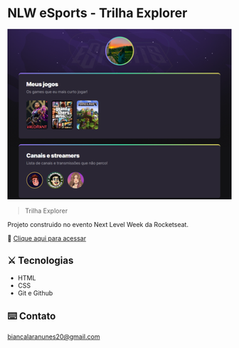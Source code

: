 # NLW eSports - Trilha Explorer

![preview](./.github/preview.png)

> Trilha Explorer

Projeto construido no evento Next Level Week da Rocketseat.

🔗 [Clique aqui para acessar](https://nunesbi.github.io/nlw-esports-explorer)

## ⚔️ Tecnologias 

- HTML
- CSS
- Git e Github

## ⌨️ Contato

biancalaranunes20@gmail.com 

